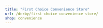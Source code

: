 ```yaml
---
title: "First Choice Convenience Store"
url: /derby/first-choice-convenience-store/
shop: convenience
---
```


